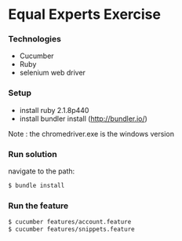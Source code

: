 # Equal Experts Exercise

### Technologies
- Cucumber
- Ruby
- selenium web driver

### Setup

- install ruby 2.1.8p440
- install bundler install (http://bundler.io/)

Note : the chromedriver.exe is the windows version
### Run solution
navigate to the path:
```sh
$ bundle install

```

### Run the feature
```sh
$ cucumber features/account.feature
$ cucumber features/snippets.feature

```